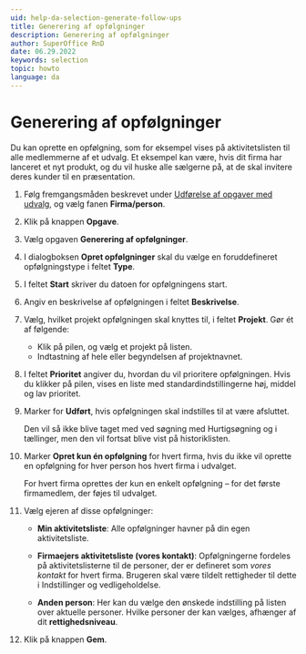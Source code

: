 ```yaml
---
uid: help-da-selection-generate-follow-ups
title: Generering af opfølgninger
description: Generering af opfølgninger
author: SuperOffice RnD
date: 06.29.2022
keywords: selection
topic: howto
language: da
---
```


# Generering af opfølgninger

Du kan oprette en opfølgning, som for eksempel vises på aktivitetslisten til alle medlemmerne af et udvalg. Et eksempel kan være, hvis dit firma har lanceret et nyt produkt, og du vil huske alle sælgerne på, at de skal invitere deres kunder til en præsentation.

1. Følg fremgangsmåden beskrevet under [Udførelse af opgaver med udvalg][1], og vælg fanen **Firma/person**.

2. Klik på knappen **Opgave**.

3. Vælg opgaven **Generering af opfølgninger**.

4. I dialogboksen **Opret opfølgninger** skal du vælge en foruddefineret opfølgningstype i feltet **Type**.

5. I feltet **Start** skriver du datoen for opfølgningens start.

6. Angiv en beskrivelse af opfølgningen i feltet **Beskrivelse**.

7. Vælg, hvilket projekt opfølgningen skal knyttes til, i feltet **Projekt**. Gør ét af følgende:

    * Klik på pilen, og vælg et projekt på listen.
    * Indtastning af hele eller begyndelsen af projektnavnet.

8. I feltet **Prioritet** angiver du, hvordan du vil prioritere opfølgningen. Hvis du klikker på pilen, vises en liste med standardindstillingerne høj, middel og lav prioritet.

9. Marker for **Udført**, hvis opfølgningen skal indstilles til at være afsluttet.

    Den vil så ikke blive taget med ved søgning med Hurtigsøgning og i tællinger, men den vil fortsat blive vist på historiklisten.

10. Marker **Opret kun én opfølgning** for hvert firma, hvis du ikke vil oprette en opfølgning for hver person hos hvert firma i udvalget.

    For hvert firma oprettes der kun en enkelt opfølgning – for det første firmamedlem, der føjes til udvalget.

11. Vælg ejeren af disse opfølgninger:

    * **Min aktivitetsliste**: Alle opfølgninger havner på din egen aktivitetsliste.

    * **Firmaejers aktivitetsliste (vores kontakt)**: Opfølgningerne fordeles på aktivitetslisterne til de personer, der er defineret som *vores kontakt* for hvert firma.
        Brugeren skal være tildelt rettigheder til dette i Indstillinger og vedligeholdelse.

    * **Anden person**: Her kan du vælge den ønskede indstilling på listen over aktuelle personer.
        Hvilke personer der kan vælges, afhænger af dit **rettighedsniveau**.

12. Klik på knappen **Gem**.

<!-- Referenced links -->
[1]: index.md

<!-- Referenced images -->
